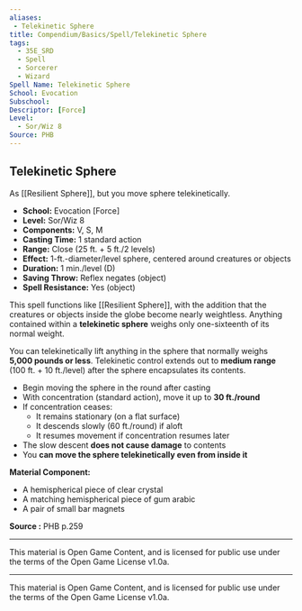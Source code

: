 ```yaml
---
aliases:
 - Telekinetic Sphere
title: Compendium/Basics/Spell/Telekinetic Sphere
tags:  
  - 35E_SRD  
  - Spell  
  - Sorcerer  
  - Wizard  
Spell Name: Telekinetic Sphere
School: Evocation
Subschool: 
Descriptor: [Force]
Level:
  - Sor/Wiz 8
Source: PHB
---
```


## Telekinetic Sphere

As [[Resilient Sphere]], but you move sphere telekinetically.

- **School:** Evocation [Force]  
- **Level:** Sor/Wiz 8  
- **Components:** V, S, M  
- **Casting Time:** 1 standard action  
- **Range:** Close (25 ft. + 5 ft./2 levels)  
- **Effect:** 1-ft.-diameter/level sphere, centered around creatures or objects  
- **Duration:** 1 min./level (D)  
- **Saving Throw:** Reflex negates (object)  
- **Spell Resistance:** Yes (object)  

This spell functions like [[Resilient Sphere]], with the addition that the creatures or objects inside the globe become nearly weightless. Anything contained within a **telekinetic sphere** weighs only one-sixteenth of its normal weight.

You can telekinetically lift anything in the sphere that normally weighs **5,000 pounds or less**. Telekinetic control extends out to **medium range** (100 ft. + 10 ft./level) after the sphere encapsulates its contents.

- Begin moving the sphere in the round after casting  
- With concentration (standard action), move it up to **30 ft./round**  
- If concentration ceases:  
  - It remains stationary (on a flat surface)  
  - It descends slowly (60 ft./round) if aloft  
  - It resumes movement if concentration resumes later  
- The slow descent **does not cause damage** to contents  
- You **can move the sphere telekinetically even from inside it**

**Material Component:**  
- A hemispherical piece of clear crystal  
- A matching hemispherical piece of gum arabic  
- A pair of small bar magnets


**Source :** PHB p.259

---

This material is Open Game Content, and is licensed for public use under  
the terms of the Open Game License v1.0a.

---

This material is Open Game Content, and is licensed for public use under the terms of the Open Game License v1.0a.
